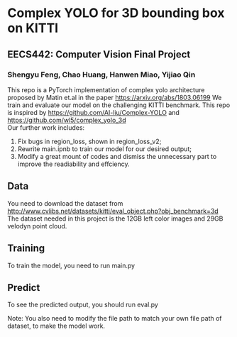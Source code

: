# Complex YOLO for 3D bounding box on KITTI
## EECS442: Computer Vision Final Project
### Shengyu Feng, Chao Huang, Hanwen Miao, Yijiao Qin
This repo is a PyTorch implementation of complex yolo architecture proposed by Matin et.al in the paper https://arxiv.org/abs/1803.06199 
We train and evaluate our model on the challenging KITTI benchmark.
This repo is inspired by https://github.com/AI-liu/Complex-YOLO and https://github.com/wl5/complex_yolo_3d 	
Our further work includes:
1. Fix bugs in region_loss, shown in region_loss_v2;
2. Rewrite main.ipnb to train our model for our desired output;
3. Modify a great mount of codes and dismiss the unnecessary part to improve the readiability and effciency.

## Data
You need to download the dataset from http://www.cvlibs.net/datasets/kitti/eval_object.php?obj_benchmark=3d
The dataset needed in this project is the 12GB left color images and 29GB velodyn point cloud.

## Training
To train the model, you need to run main.py

## Predict
To see the predicted output, you should run eval.py

Note: You also need to modify the file path to match your own file path of dataset, to make the model work.